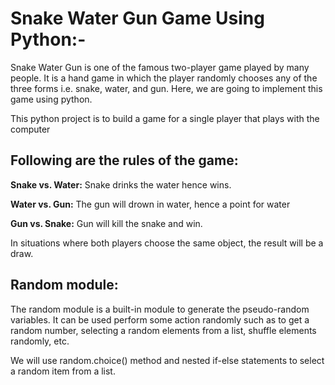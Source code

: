 # Snake Water Gun Game Using Python:-
Snake Water Gun is one of the famous two-player game played by many people. It is a hand game in which the player randomly chooses any of the three forms i.e. snake, water, and gun. Here, we are going to implement this game using python. 

This python project is to build a game for a single player that plays with the computer

## Following are the rules of the game:
**Snake vs. Water:** Snake drinks the water hence wins.

**Water vs. Gun:** The gun will drown in water, hence a point for water

**Gun vs. Snake:** Gun will kill the snake and win.

In situations where both players choose the same object, the result will be a draw.

## Random module:
The random module is a built-in module to generate the pseudo-random variables. It can be used perform some action randomly such as to get a random number, selecting a random elements from a list, shuffle elements randomly, etc.

We will use random.choice() method and nested if-else statements to select a random item from a list.
